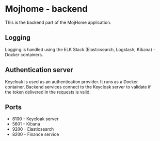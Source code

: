 # Mojhome - backend
This is the backend part of the MojHome application.

## Logging
Logging is handled using the ELK Stack (Elasticsearch, Logstash, Kibana) - Docker containers.

## Authentication server
Keycloak is used as an authentication provider. It runs as a Docker container. Backend services connect to the Keycloak server to validate if the token delivered in the requests is valid.

## Ports
- 8100 - Keycloak server
- 5601 - Kibana
- 9200 - Elasticsearch
- 8200 - Finance service


